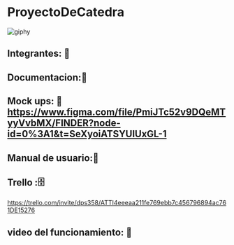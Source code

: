 # ProyectoDeCatedra 

![giphy](https://user-images.githubusercontent.com/110794204/228585552-c8c1ad90-21ab-4e20-8759-c6e56fc48fac.gif)

## Integrantes: :busts_in_silhouette:
## Documentacion::page_facing_up:
## Mock ups: 📱 <a> https://www.figma.com/file/PmiJTc52v9DQeMTyyVvbMX/FINDER?node-id=0%3A1&t=SeXyoiATSYUIUxGL-1 </a>
## Manual de usuario::open_book:
## Trello ::file_cabinet: 
<a> https://trello.com/invite/dps358/ATTI4eeeaa211fe769ebb7c456796894ac761DE15276 </a>
## video del funcionamiento: :movie_camera:
